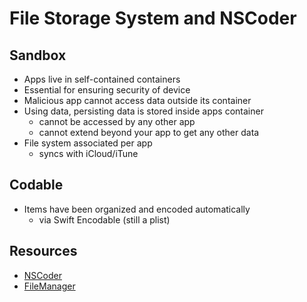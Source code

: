 # File Storage System and NSCoder

## Sandbox

- Apps live in self-contained containers
- Essential for ensuring security of device
- Malicious app cannot access data outside its container
- Using data, persisting data is stored inside apps container
    - cannot be accessed by any other app
    - cannot extend beyond your app to get any other data
- File system associated per app
    - syncs with iCloud/iTune

## Codable

- Items have been organized and encoded automatically
    - via Swift Encodable (still a plist)

## Resources

- [NSCoder](https://developer.apple.com/documentation/foundation/nscoder)
- [FileManager](https://developer.apple.com/documentation/foundation/filemanager)

